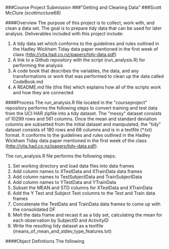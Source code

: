 ###Course Project Submission
###"Getting and Cleaning Data"
###Scott McClure (scottmcclure68)

####Overview
The purpose of this project is to collect, work with, and clean a data set. The goal is to prepare tidy data that can be used for later analysis.  Deliverables included with this project include:

  1.  A tidy data set which conforms to the guidelines and rules outlined in the Hadley Wickham Tiday data paper mentioned in the first week of class (http://vita.had.co.nz/papers/tidy-data.pdf)
  2.  A link to a Github repository with the script (run_analysis.R) for performing the analysis
  3.  A code book that describes the variables, the data, and any transformations or work that was performed to clean up the data called CodeBook.md
  4.  A README.md file (this file) which explains how all of the scripts work and how they are connected  

####Process
The run_analysis.R file located in the "courseproject" repository performs the following steps to convert training and test data from the UCI HAR zipfile into a tidy dataset.  The "messy" dataset consists of 10299 rows and 561 columns.  Once the
mean and standard deviation columns are subsetted from the initial dataset and manipulated, the "tidy" dataset consists of 180 rows and 68 columns and is in a textfile (*.txt) format.  It conforms to the guidelines and rules outlined in the Hadley Wickham Tiday data paper mentioned in the first week of the class (http://vita.had.co.nz/papers/tidy-data.pdf). 

The run_analysis.R file performs the following steps:

  1.  Set working directory and load data files into data frames
  2.  Add column names to XTestData and XTrainData data frames
  3.  Add column names to TestSubjectData and TrainSubjectData
  4.  Add column names to YTestData and YTrainData
  5.  Subset the MEAN and STD columns for XTestData and XTrainData
  6.  Add the Y Test and Subject Test columns to the Test and Train data frames
  7.  Concatenate the TestData and TrainData data frames to come up with the consolidated DF
  8.  Melt the data frame and recast it as a tidy set, calculating the mean for each observation by SubjectID and ActivityID
  9.  Write the resulting tidy dataset as a textfile (means_of_mean_and_stdev_type_features.txt)

####Object Definitions
The following 
